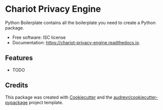 # Chariot Privacy Engine

Python Boilerplate contains all the boilerplate you need to create a Python package.

* Free software: ISC license
* Documentation: https://chariot-privacy-engine.readthedocs.io.


## Features

* TODO

## Credits

This package was created with [Cookiecutter](https://github.com/audreyr/cookiecutter) and the [audreyr/cookiecutter-pypackage](https://github.com/audreyr/cookiecutter-pypackage) project template.
